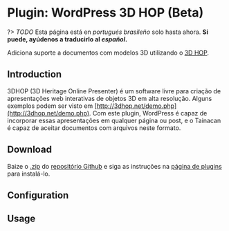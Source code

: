 # Plugin: WordPress 3D HOP (Beta)

?> _TODO_ Esta página está en _portugués brasileño_ solo hasta ahora. **Si puede, ayúdenos a traducirlo al _español_.**

Adiciona suporte a documentos com modelos 3D utilizando o [3D HOP](http://3dhop.net/).

## Introduction

3DHOP (3D Heritage Online Presenter) é um software livre para criação de apresentações web interativas de objetos 3D em alta resolução. Alguns exemplos podem ser visto em [http://3dhop.net/demo.php](http://3dhop.net/demo.php). Com este plugin, WordPress é capaz de incorporar essas apresentações em qualquer página ou post, e o Tainacan é capaz de aceitar documentos com arquivos neste formato.

## Download

Baize o [.zip](https://github.com/tainacan/wordpress-3dhop/archive/master.zip) do [repositório Github](https://github.com/tainacan/wordpress-3dhop) e siga as instruções na [página de plugins](/plugins#instaling-a-plugin) para instalá-lo.

## Configuration

## Usage
